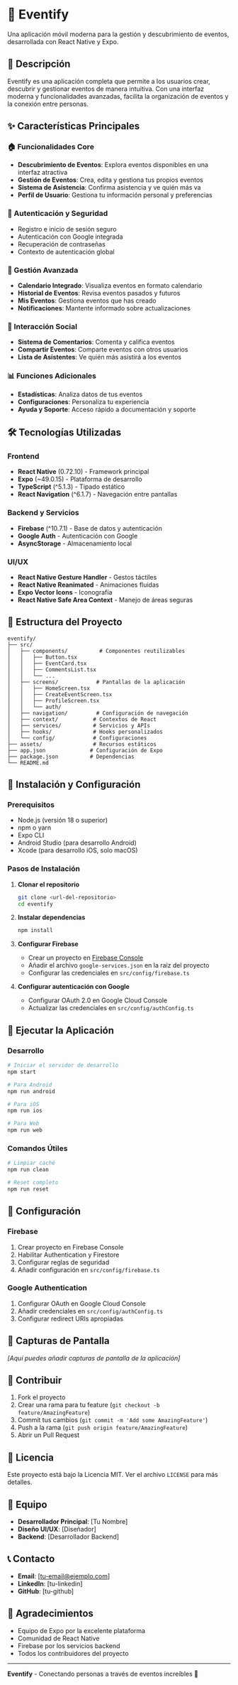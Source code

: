 # 🎉 Eventify

Una aplicación móvil moderna para la gestión y descubrimiento de eventos, desarrollada con React Native y Expo.

## 📱 Descripción

Eventify es una aplicación completa que permite a los usuarios crear, descubrir y gestionar eventos de manera intuitiva. Con una interfaz moderna y funcionalidades avanzadas, facilita la organización de eventos y la conexión entre personas.

## ✨ Características Principales

### 🏠 Funcionalidades Core
- **Descubrimiento de Eventos**: Explora eventos disponibles en una interfaz atractiva
- **Gestión de Eventos**: Crea, edita y gestiona tus propios eventos
- **Sistema de Asistencia**: Confirma asistencia y ve quién más va
- **Perfil de Usuario**: Gestiona tu información personal y preferencias

### 🔐 Autenticación y Seguridad
- Registro e inicio de sesión seguro
- Autenticación con Google integrada
- Recuperación de contraseñas
- Contexto de autenticación global

### 📅 Gestión Avanzada
- **Calendario Integrado**: Visualiza eventos en formato calendario
- **Historial de Eventos**: Revisa eventos pasados y futuros
- **Mis Eventos**: Gestiona eventos que has creado
- **Notificaciones**: Mantente informado sobre actualizaciones

### 💬 Interacción Social
- **Sistema de Comentarios**: Comenta y califica eventos
- **Compartir Eventos**: Comparte eventos con otros usuarios
- **Lista de Asistentes**: Ve quién más asistirá a los eventos

### 📊 Funciones Adicionales
- **Estadísticas**: Analiza datos de tus eventos
- **Configuraciones**: Personaliza tu experiencia
- **Ayuda y Soporte**: Acceso rápido a documentación y soporte

## 🛠️ Tecnologías Utilizadas

### Frontend
- **React Native** (0.72.10) - Framework principal
- **Expo** (~49.0.15) - Plataforma de desarrollo
- **TypeScript** (^5.1.3) - Tipado estático
- **React Navigation** (^6.1.7) - Navegación entre pantallas

### Backend y Servicios
- **Firebase** (^10.7.1) - Base de datos y autenticación
- **Google Auth** - Autenticación con Google
- **AsyncStorage** - Almacenamiento local

### UI/UX
- **React Native Gesture Handler** - Gestos táctiles
- **React Native Reanimated** - Animaciones fluidas
- **Expo Vector Icons** - Iconografía
- **React Native Safe Area Context** - Manejo de áreas seguras

## 📁 Estructura del Proyecto

```
eventify/
├── src/
│   ├── components/          # Componentes reutilizables
│   │   ├── Button.tsx
│   │   ├── EventCard.tsx
│   │   ├── CommentsList.tsx
│   │   └── ...
│   ├── screens/            # Pantallas de la aplicación
│   │   ├── HomeScreen.tsx
│   │   ├── CreateEventScreen.tsx
│   │   ├── ProfileScreen.tsx
│   │   └── auth/
│   ├── navigation/         # Configuración de navegación
│   ├── context/           # Contextos de React
│   ├── services/          # Servicios y APIs
│   ├── hooks/             # Hooks personalizados
│   └── config/            # Configuraciones
├── assets/                # Recursos estáticos
├── app.json              # Configuración de Expo
├── package.json          # Dependencias
└── README.md
```

## 🚀 Instalación y Configuración

### Prerequisitos
- Node.js (versión 18 o superior)
- npm o yarn
- Expo CLI
- Android Studio (para desarrollo Android)
- Xcode (para desarrollo iOS, solo macOS)

### Pasos de Instalación

1. **Clonar el repositorio**
   ```bash
   git clone <url-del-repositorio>
   cd eventify
   ```

2. **Instalar dependencias**
   ```bash
   npm install
   ```

3. **Configurar Firebase**
   - Crear un proyecto en [Firebase Console](https://console.firebase.google.com/)
   - Añadir el archivo `google-services.json` en la raíz del proyecto
   - Configurar las credenciales en `src/config/firebase.ts`

4. **Configurar autenticación con Google**
   - Configurar OAuth 2.0 en Google Cloud Console
   - Actualizar las credenciales en `src/config/authConfig.ts`

## 📱 Ejecutar la Aplicación

### Desarrollo
```bash
# Iniciar el servidor de desarrollo
npm start

# Para Android
npm run android

# Para iOS
npm run ios

# Para Web
npm run web
```

### Comandos Útiles
```bash
# Limpiar caché
npm run clean

# Reset completo
npm run reset
```

## 🔧 Configuración

### Firebase
1. Crear proyecto en Firebase Console
2. Habilitar Authentication y Firestore
3. Configurar reglas de seguridad
4. Añadir configuración en `src/config/firebase.ts`

### Google Authentication
1. Configurar OAuth en Google Cloud Console
2. Añadir credenciales en `src/config/authConfig.ts`
3. Configurar redirect URIs apropiadas

## 📸 Capturas de Pantalla

*[Aquí puedes añadir capturas de pantalla de la aplicación]*

## 🤝 Contribuir

1. Fork el proyecto
2. Crear una rama para tu feature (`git checkout -b feature/AmazingFeature`)
3. Commit tus cambios (`git commit -m 'Add some AmazingFeature'`)
4. Push a la rama (`git push origin feature/AmazingFeature`)
5. Abrir un Pull Request

## 📝 Licencia

Este proyecto está bajo la Licencia MIT. Ver el archivo `LICENSE` para más detalles.

## 👥 Equipo

- **Desarrollador Principal**: [Tu Nombre]
- **Diseño UI/UX**: [Diseñador]
- **Backend**: [Desarrollador Backend]

## 📞 Contacto

- **Email**: [tu-email@ejemplo.com]
- **LinkedIn**: [tu-linkedin]
- **GitHub**: [tu-github]

## 🙏 Agradecimientos

- Equipo de Expo por la excelente plataforma
- Comunidad de React Native
- Firebase por los servicios backend
- Todos los contribuidores del proyecto

---

**Eventify** - Conectando personas a través de eventos increíbles 🎊
